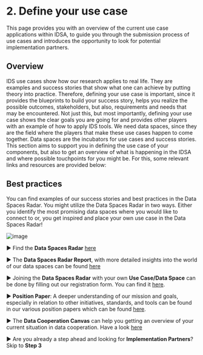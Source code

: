 # 2. Define your use case
This page provides you with an overview of the current use case applications within IDSA, to guide you through the submission process of use cases and introduces the opportunity to look for potential implementation partners.

## Overview
IDS use cases show how our research applies to real life. They are examples and success stories that show what one can achieve by putting theory into practice. Therefore, defining your use case is important, since it provides the blueprints to build your success story, helps you realize the possible outcomes, stakeholders, but also, requirements and needs that may be encountered.
Not just this, but most importantly, defining your use case shows the clear goals you are going for and provides other players with an example of how to apply IDS tools. We need data spaces, since they are the field where the players that make these use cases happen to come together. Data spaces are the incubators for use cases and success stories.
This section aims to support you in defining the use case of your components, but also to get an overview of what is happening in the IDSA and where possible touchpoints for you might be. For this, some relevant links and resources are provided below:

## Best practices
You can find examples of our success stories and best practices in the Data Spaces Radar. You might utilize the Data Spaces Radar in two ways. Either you identify the most promising data spaces where you would like to connect to or, you get inspired and place your own use case in the Data Spaces Radar! 

![image](https://user-images.githubusercontent.com/95077363/151158349-382d9966-0de1-4ed6-b5ff-5bc19087f3c8.png)

:arrow_forward: Find the **Data Spaces Radar** [here](https://www.dataspaces-radar.org/)

:arrow_forward: The **Data Spaces Radar Report**, with more detailed insights into the world of our data spaces can be found [here](https://internationaldataspaces.org/adopt/data-spaces-radar/)

:arrow_forward: Joining the **Data Spaces Radar** with your own **Use Case/Data Space** can be done by filling out our registration form. You can find it [here](https://form.jotform.com/232263600987055).

:arrow_forward: **Position Paper**: A deeper understanding of our mission and goals, especially in relation to other initiatives, standards, and tools can be found in our various position papers which can be found [here](https://internationaldataspaces.org/publications/position-papers/). 

:arrow_forward: The **Data Cooperation Canvas** can help you getting an overview of your current situation in data cooperation. Have a look [here](https://www.datacooperationcanvas.eu/)

:arrow_forward: Are you already a step ahead and looking for **Implementation Partners**? Skip to **Step 3**
